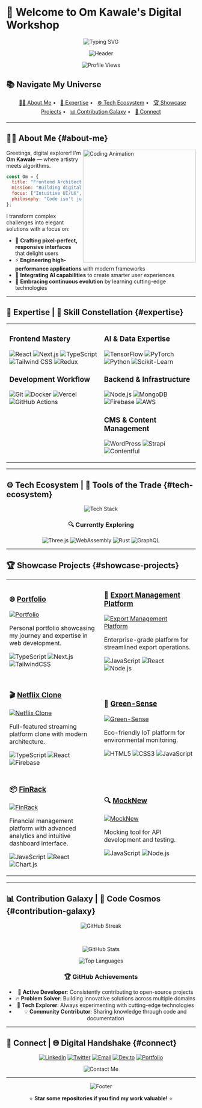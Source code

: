 # 🌟 Welcome to Om Kawale's Digital Workshop

<div align="center">

![Typing SVG](https://readme-typing-svg.demolab.com?font=Montserrat&weight=700&size=30&duration=3000&pause=1000&color=F7A41D&center=true&vCenter=true&width=1000&lines=Welcome+to+Om+Kawale's+Digital+Workshop+🚀;Frontend+Architect+|+AI+Innovator+|+UX+Visionary;Crafting+Tomorrow's+Interfaces+Today;Where+Creativity+Meets+Technical+Excellence)

![Header](https://capsule-render.vercel.app/api?type=waving&color=gradient&height=120&section=header&animation=fadeIn&fontAlignY=35&fontSize=25)

![Profile Views](https://komarev.com/ghpvc/?username=om7035&label=PROFILE+VISITS&color=blueviolet&style=for-the-badge)

</div>

## 📚 Navigate My Universe

<p align="center">
  <a href="#about-me">👨‍💻 About Me</a> •
  <a href="#expertise">🧠 Expertise</a> •
  <a href="#tech-ecosystem">⚙️ Tech Ecosystem</a> •
  <a href="#showcase-projects">🏆 Showcase Projects</a> •
  <a href="#contribution-galaxy">📊 Contribution Galaxy</a> •
  <a href="#connect">🤝 Connect</a>
</p>

---

## 👨‍💻 About Me {#about-me}

<img align="right" width="300" src="https://media.giphy.com/media/qgQUggAC3Pfv687qPC/giphy.gif" alt="Coding Animation" />

Greetings, digital explorer! I'm **Om Kawale** — where artistry meets algorithms.

```javascript
const Om = {
  title: "Frontend Architect & AI Explorer",
  mission: "Building digital experiences that inspire wonder",
  focus: ["Intuitive UI/UX", "Performance Optimization", "AI Integration"],
  philosophy: "Code isn't just functional; it's an art form that shapes human experience"
};
```

I transform complex challenges into elegant solutions with a focus on:

- 🎨 **Crafting pixel-perfect, responsive interfaces** that delight users
- ⚡ **Engineering high-performance applications** with modern frameworks
- 🧠 **Integrating AI capabilities** to create smarter user experiences
- 🔄 **Embracing continuous evolution** by learning cutting-edge technologies

---

## 🧠 Expertise | 🌟 Skill Constellation {#expertise}

<table>
<tr>
<td valign="top" width="50%">

### Frontend Mastery
![React](https://img.shields.io/badge/React-20232A?style=for-the-badge&logo=react&logoColor=61DAFB)
![Next.js](https://img.shields.io/badge/Next.js-000000?style=for-the-badge&logo=next.js&logoColor=white)
![TypeScript](https://img.shields.io/badge/TypeScript-007ACC?style=for-the-badge&logo=typescript&logoColor=white)
![Tailwind CSS](https://img.shields.io/badge/Tailwind_CSS-38B2AC?style=for-the-badge&logo=tailwind-css&logoColor=white)
![Redux](https://img.shields.io/badge/Redux-593D88?style=for-the-badge&logo=redux&logoColor=white)

### Development Workflow
![Git](https://img.shields.io/badge/Git-F05032?style=for-the-badge&logo=git&logoColor=white)
![Docker](https://img.shields.io/badge/Docker-2CA5E0?style=for-the-badge&logo=docker&logoColor=white)
![Vercel](https://img.shields.io/badge/Vercel-000000?style=for-the-badge&logo=vercel&logoColor=white)
![GitHub Actions](https://img.shields.io/badge/GitHub_Actions-2088FF?style=for-the-badge&logo=github-actions&logoColor=white)

</td>
<td valign="top" width="50%">

### AI & Data Expertise
![TensorFlow](https://img.shields.io/badge/TensorFlow-FF6F00?style=for-the-badge&logo=tensorflow&logoColor=white)
![PyTorch](https://img.shields.io/badge/PyTorch-EE4C2C?style=for-the-badge&logo=pytorch&logoColor=white)
![Python](https://img.shields.io/badge/Python-3776AB?style=for-the-badge&logo=python&logoColor=white)
![Scikit-Learn](https://img.shields.io/badge/scikit_learn-F7931E?style=for-the-badge&logo=scikit-learn&logoColor=white)

### Backend & Infrastructure
![Node.js](https://img.shields.io/badge/Node.js-339933?style=for-the-badge&logo=nodedotjs&logoColor=white)
![MongoDB](https://img.shields.io/badge/MongoDB-4EA94B?style=for-the-badge&logo=mongodb&logoColor=white)
![Firebase](https://img.shields.io/badge/Firebase-FFCA28?style=for-the-badge&logo=firebase&logoColor=black)
![AWS](https://img.shields.io/badge/AWS-232F3E?style=for-the-badge&logo=amazon-aws&logoColor=white)

### CMS & Content Management
![WordPress](https://img.shields.io/badge/WordPress-21759B?style=for-the-badge&logo=wordpress&logoColor=white)
![Strapi](https://img.shields.io/badge/Strapi-2F2E8B?style=for-the-badge&logo=strapi&logoColor=white)
![Contentful](https://img.shields.io/badge/Contentful-2478CC?style=for-the-badge&logo=contentful&logoColor=white)

</td>
</tr>
</table>

---

## ⚙️ Tech Ecosystem | 🔧 Tools of the Trade {#tech-ecosystem}

<div align="center">

![Tech Stack](https://skillicons.dev/icons?i=react,nextjs,typescript,tailwind,redux,nodejs,express,mongodb,firebase,aws,docker,git,figma,tensorflow,pytorch,python,java,wordpress&perline=9)

### 🔍 Currently Exploring
![Three.js](https://img.shields.io/badge/Three.js-black?style=flat-square&logo=three.js&logoColor=white)
![WebAssembly](https://img.shields.io/badge/WebAssembly-654FF0?style=flat-square&logo=webassembly&logoColor=white)
![Rust](https://img.shields.io/badge/Rust-000000?style=flat-square&logo=rust&logoColor=white)
![GraphQL](https://img.shields.io/badge/GraphQL-E10098?style=flat-square&logo=graphql&logoColor=white)

</div>

---

## 🏆 Showcase Projects {#showcase-projects}

<div align="center">

<table>
<tr>
<td width="50%">

### 🌐 [Portfolio](https://github.com/Om7035/Portfolio)
[![Portfolio](https://github-readme-stats.vercel.app/api/pin/?username=om7035&repo=Portfolio&theme=tokyonight&hide_border=true)](https://github.com/Om7035/Portfolio)

Personal portfolio showcasing my journey and expertise in web development.

![TypeScript](https://img.shields.io/badge/TypeScript-007ACC?style=flat-square&logo=typescript&logoColor=white)
![Next.js](https://img.shields.io/badge/Next.js-black?style=flat-square&logo=next.js&logoColor=white)
![TailwindCSS](https://img.shields.io/badge/TailwindCSS-38B2AC?style=flat-square&logo=tailwind-css&logoColor=white)

</td>
<td width="50%">

### 💼 [Export Management Platform](https://github.com/Om7035/export-management-platform)
[![Export Management Platform](https://github-readme-stats.vercel.app/api/pin/?username=om7035&repo=export-management-platform&theme=tokyonight&hide_border=true)](https://github.com/Om7035/export-management-platform)

Enterprise-grade platform for streamlined export operations.

![JavaScript](https://img.shields.io/badge/JavaScript-F7DF1E?style=flat-square&logo=javascript&logoColor=black)
![React](https://img.shields.io/badge/React-61DAFB?style=flat-square&logo=react&logoColor=black)
![Node.js](https://img.shields.io/badge/Node.js-339933?style=flat-square&logo=node.js&logoColor=white)

</td>
</tr>
<tr>
<td width="50%">

### 🎬 [Netflix Clone](https://github.com/Om7035/netflix-clone)
[![Netflix Clone](https://github-readme-stats.vercel.app/api/pin/?username=om7035&repo=netflix-clone&theme=tokyonight&hide_border=true)](https://github.com/Om7035/netflix-clone)

Full-featured streaming platform clone with modern architecture.

![TypeScript](https://img.shields.io/badge/TypeScript-007ACC?style=flat-square&logo=typescript&logoColor=white)
![React](https://img.shields.io/badge/React-61DAFB?style=flat-square&logo=react&logoColor=black)
![Firebase](https://img.shields.io/badge/Firebase-FFCA28?style=flat-square&logo=firebase&logoColor=black)

</td>
<td width="50%">

### 🌿 [Green-Sense](https://github.com/Om7035/Green-Sense)
[![Green-Sense](https://github-readme-stats.vercel.app/api/pin/?username=om7035&repo=Green-Sense&theme=tokyonight&hide_border=true)](https://github.com/Om7035/Green-Sense)

Eco-friendly IoT platform for environmental monitoring.

![HTML5](https://img.shields.io/badge/HTML5-E34F26?style=flat-square&logo=html5&logoColor=white)
![CSS3](https://img.shields.io/badge/CSS3-1572B6?style=flat-square&logo=css3&logoColor=white)
![JavaScript](https://img.shields.io/badge/JavaScript-F7DF1E?style=flat-square&logo=javascript&logoColor=black)

</td>
</tr>
<tr>
<td width="50%">

### 📦 [FinRack](https://github.com/Om7035/FinRack)
[![FinRack](https://github-readme-stats.vercel.app/api/pin/?username=om7035&repo=FinRack&theme=tokyonight&hide_border=true)](https://github.com/Om7035/FinRack)

Financial management platform with advanced analytics and intuitive dashboard interface.

![JavaScript](https://img.shields.io/badge/JavaScript-F7DF1E?style=flat-square&logo=javascript&logoColor=black)
![React](https://img.shields.io/badge/React-61DAFB?style=flat-square&logo=react&logoColor=black)
![Chart.js](https://img.shields.io/badge/Chart.js-FF6384?style=flat-square&logo=chart.js&logoColor=white)

</td>
<td width="50%">

### 🔍 [MockNew](https://github.com/Om7035/MockNew)
[![MockNew](https://github-readme-stats.vercel.app/api/pin/?username=om7035&repo=MockNew&theme=tokyonight&hide_border=true)](https://github.com/Om7035/MockNew)

Mocking tool for API development and testing.

![JavaScript](https://img.shields.io/badge/JavaScript-F7DF1E?style=flat-square&logo=javascript&logoColor=black)
![Node.js](https://img.shields.io/badge/Node.js-339933?style=flat-square&logo=node.js&logoColor=white)

</td>
</tr>
</table>

</div>

---

## 📊 Contribution Galaxy | 🌌 Code Cosmos {#contribution-galaxy}

<div align="center">

![GitHub Streak](https://github-readme-streak-stats.herokuapp.com/?user=om7035&theme=tokyonight&hide_border=true&border_radius=10&date_format=M%20j%5B%2C%20Y%5D&ring=ff9c1c&fire=FFD700&currStreakNum=F8D866&sideNums=F8D866)

<br/>

![GitHub Stats](https://github-readme-stats.vercel.app/api?username=om7035&show_icons=true&theme=radical&hide_border=true&border_radius=10&count_private=true)

![Top Languages](https://github-readme-stats.vercel.app/api/top-langs/?username=om7035&layout=compact&theme=radical&hide_border=true&border_radius=10&langs_count=8)

### 🏆 GitHub Achievements
- 🌟 **Active Developer**: Consistently contributing to open-source projects
- 🔥 **Problem Solver**: Building innovative solutions across multiple domains
- 🚀 **Tech Explorer**: Always experimenting with cutting-edge technologies
- 💡 **Community Contributor**: Sharing knowledge through code and documentation

</div>

---

## 🤝 Connect | 🌐 Digital Handshake {#connect}

<div align="center">

[![LinkedIn](https://img.shields.io/badge/LinkedIn-0077B5?style=for-the-badge&logo=linkedin&logoColor=white)](https://linkedin.com/in/om-kawale)
[![Twitter](https://img.shields.io/badge/Twitter-1DA1F2?style=for-the-badge&logo=twitter&logoColor=white)](https://twitter.com/your_handle)
[![Email](https://img.shields.io/badge/Email-D14836?style=for-the-badge&logo=gmail&logoColor=white)](mailto:your.email@gmail.com)
[![Dev.to](https://img.shields.io/badge/Dev.to-0A0A0A?style=for-the-badge&logo=devdotto&logoColor=white)](https://dev.to/your_handle)
[![Portfolio](https://img.shields.io/badge/Portfolio-5340ff?style=for-the-badge&logo=Google-chrome&logoColor=white)](https://om-kawale-portfolio.vercel.app)

![Contact Me](https://readme-typing-svg.demolab.com?font=Fira+Code&duration=3000&pause=1000&color=39D353&center=true&multiline=true&repeat=false&width=435&height=60&lines=Have+an+exciting+project%3F;Let's+collaborate!)

</div>

---

<div align="center">

![Footer](https://capsule-render.vercel.app/api?type=waving&color=gradient&height=100&section=footer&animation=fadeIn)

⭐ **Star some repositories if you find my work valuable!** ⭐

</div>

